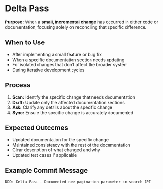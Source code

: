 # Delta Pass

**Purpose:** When a **small, incremental change** has occurred in either code or documentation, focusing solely on reconciling that specific difference.

## When to Use
- After implementing a small feature or bug fix
- When a specific documentation section needs updating
- For isolated changes that don't affect the broader system
- During iterative development cycles

## Process
1. **Scan:** Identify the specific change that needs documentation
2. **Draft:** Update only the affected documentation sections
3. **Ask:** Clarify any details about the specific change
4. **Sync:** Ensure the specific change is accurately documented

## Expected Outcomes
- Updated documentation for the specific change
- Maintained consistency with the rest of the documentation
- Clear description of what changed and why
- Updated test cases if applicable

## Example Commit Message
`DDD: Delta Pass - Documented new pagination parameter in search API`
